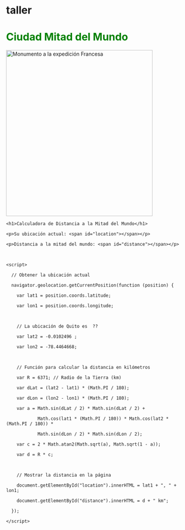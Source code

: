 # taller
<h1 style="color:green;"> Ciudad Mitad del Mundo </h1>
<img src="https://www.google.com/url?sa=i&url=https%3A%2F%2Fwww.howlanders.com%2Fblog%2Fecuador%2Fciudad-mitad-mundo-quito%2F&psig=AOvVaw2cOSlq8GVmZJ2MBdBpd59T&ust=1676586428929000&source=images&cd=vfe&ved=0CBAQjRxqFwoTCMicpKbJmP0CFQAAAAAdAAAAABAE.jpg"
     alt="Monumento a la expedición Francesa" width="400" height="453" />

<body>

    <h1>Calculadora de Distancia a la Mitad del Mundo</h1>

    <p>Su ubicación actual: <span id="location"></span></p>

    <p>Distancia a la mitad del mundo: <span id="distance"></span></p>



    <script>

      // Obtener la ubicación actual

      navigator.geolocation.getCurrentPosition(function (position) {

        var lat1 = position.coords.latitude;

        var lon1 = position.coords.longitude;



        // La ubicación de Quito es  ??

        var lat2 = -0.0102496 ;

        var lon2 = -78.4464668;



        // Función para calcular la distancia en kilómetros

        var R = 6371; // Radio de la Tierra (km)

        var dLat = (lat2 - lat1) * (Math.PI / 180);

        var dLon = (lon2 - lon1) * (Math.PI / 180);

        var a = Math.sin(dLat / 2) * Math.sin(dLat / 2) +

                Math.cos(lat1 * (Math.PI / 180)) * Math.cos(lat2 * (Math.PI / 180)) *

                Math.sin(dLon / 2) * Math.sin(dLon / 2);

        var c = 2 * Math.atan2(Math.sqrt(a), Math.sqrt(1 - a));

        var d = R * c;



        // Mostrar la distancia en la página

        document.getElementById("location").innerHTML = lat1 + ", " + lon1;

        document.getElementById("distance").innerHTML = d + " km";

      });

    </script>

  </body>
